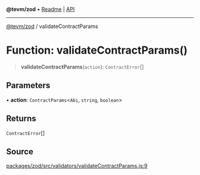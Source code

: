 **@tevm/zod** • [Readme](../README.md) \| [API](../globals.md)

***

[@tevm/zod](../README.md) / validateContractParams

# Function: validateContractParams()

> **validateContractParams**(`action`): `ContractError`[]

## Parameters

• **action**: `ContractParams`\<`Abi`, `string`, `boolean`\>

## Returns

`ContractError`[]

## Source

[packages/zod/src/validators/validateContractParams.js:9](https://github.com/evmts/tevm-monorepo/blob/main/packages/zod/src/validators/validateContractParams.js#L9)

